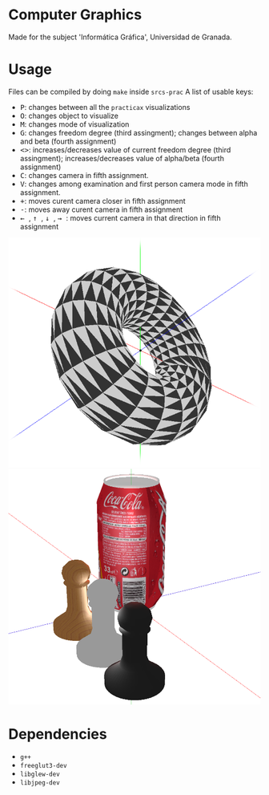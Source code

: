 # Computer Graphics

Made for the subject 'Informática Gráfica', Universidad de Granada.

# Usage

Files can be compiled by doing `make` inside `srcs-prac`
A list of usable keys:

* <kbd>P</kbd>: changes between all the `practicax` visualizations
* <kbd>O</kbd>: changes object to visualize
* <kbd>M</kbd>: changes mode of visualization
* <kbd>G</kbd>: changes freedom degree (third assingment); changes between alpha and beta (fourth assignment)
* <kbd>\<\></kbd>: increases/decreases value of current freedom degree (third assingment); increases/decreases value of alpha/beta (fourth assignment)
* <kbd>C</kbd>: changes camera in fifth assignment.
* <kbd>V</kbd>: changes among examination and first person camera mode in fifth assignment.
* <kbd>+</kbd>: moves curent camera closer in fifth assignment
* <kbd>-</kbd>: moves away curent camera in fifth assignment
* <kbd> &leftarrow; </kbd>, <kbd> &uparrow; </kbd>, <kbd> &downarrow; </kbd>, <kbd> &rightarrow; </kbd>: moves current camera in that direction in fifth assignment

![Torus](./imgs/toro.png)
![Lighting](./imgs/lighting.png)

# Dependencies

* `g++`
* `freeglut3-dev`
* `libglew-dev`
* `libjpeg-dev`
